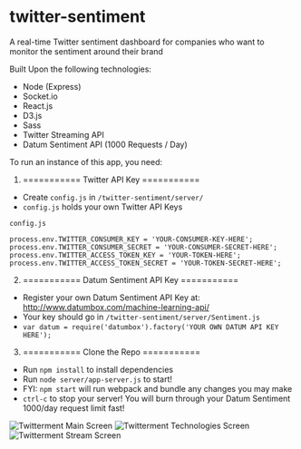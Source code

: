 # twitter-sentiment
A real-time Twitter sentiment dashboard for companies who want to monitor the sentiment around their brand

Built Upon the following technologies:
- Node (Express)
- Socket.io
- React.js
- D3.js
- Sass
- Twitter Streaming API
- Datum Sentiment API (1000 Requests / Day)

To run an instance of this app, you need:
1. =========== Twitter API Key ===========
- Create `config.js` in `/twitter-sentiment/server/`
- `config.js` holds your own Twitter API Keys

`config.js`
```
process.env.TWITTER_CONSUMER_KEY = 'YOUR-CONSUMER-KEY-HERE';
process.env.TWITTER_CONSUMER_SECRET = 'YOUR-CONSUMER-SECRET-HERE';
process.env.TWITTER_ACCESS_TOKEN_KEY = 'YOUR-TOKEN-HERE';
process.env.TWITTER_ACCESS_TOKEN_SECRET = 'YOUR-TOKEN-SECRET-HERE';
```

2. =========== Datum Sentiment API Key ===========
- Register your own Datum Sentiment API Key at: http://www.datumbox.com/machine-learning-api/
- Your key should go in `/twitter-sentiment/server/Sentiment.js`
- `var datum = require('datumbox').factory('YOUR OWN DATUM API KEY HERE');`

3. =========== Clone the Repo ===========
- Run `npm install` to install dependencies
- Run `node server/app-server.js` to start!
- FYI: `npm start` will run webpack and bundle any changes you may make
- `ctrl-c` to stop your server! You will burn through your Datum Sentiment 1000/day request limit fast!

![Twitterment Main Screen](http://www.duncanleung.com/portfolio/twitterment-github/twitterment-search.png)
![Twitterment Technologies Screen](http://www.duncanleung.com/portfolio/twitterment-github/twitterment-features.png)
![Twitterment Stream Screen](http://www.duncanleung.com/portfolio/twitterment-github/twitterment-stream.png)
